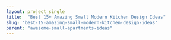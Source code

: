```yaml
---
layout: project_single
title:  "Best 15+ Amazing Small Modern Kitchen Design Ideas"
slug: "best-15-amazing-small-modern-kitchen-design-ideas"
parent: "awesome-small-apartments-ideas"
---
```

 